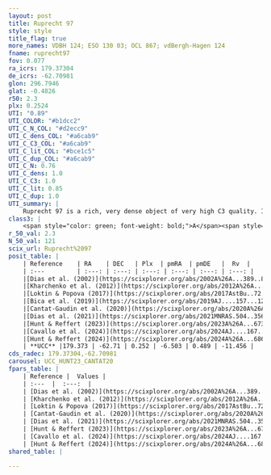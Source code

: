 ```yaml
---
layout: post
title: Ruprecht 97
style: style
title_flag: true
more_names: VDBH 124; ESO 130 03; OCL 867; vdBergh-Hagen 124
fname: ruprecht97
fov: 0.077
ra_icrs: 179.37304
de_icrs: -62.70981
glon: 296.7946
glat: -0.4826
r50: 2.3
plx: 0.2524
UTI: "0.89"
UTI_COLOR: "#b1dcc2"
UTI_C_N_COL: "#d2ecc9"
UTI_C_dens_COL: "#a6cab9"
UTI_C_C3_COL: "#a6cab9"
UTI_C_lit_COL: "#bce1c5"
UTI_C_dup_COL: "#a6cab9"
UTI_C_N: 0.76
UTI_C_dens: 1.0
UTI_C_C3: 1.0
UTI_C_lit: 0.85
UTI_C_dup: 1.0
UTI_summary: |
    Ruprecht 97 is a rich, very dense object of very high C3 quality. It is well-studied in the literature.
class3: |
    <span style="color: green; font-weight: bold;">A</span><span style="color: green; font-weight: bold;">A</span>
r_50_val: 2.3
N_50_val: 121
scix_url: Ruprecht%2097
posit_table: |
    | Reference    | RA    | DEC   | Plx  | pmRA  | pmDE   |  Rv  |
    | :---         | :---: | :---: | :---: | :---: | :---: | :---: |
    |[Dias et al. (2002)](https://scixplorer.org/abs/2002A%26A...389..871D) | 179.367 | -62.717 | -- | -3.89 | -1.11 | -14.9 |
    |[Kharchenko et al. (2012)](https://scixplorer.org/abs/2012A%26A...543A.156K) | 179.347 | -62.71 | -- | -3.89 | -2.47 | -- |
    |[Loktin & Popova (2017)](https://scixplorer.org/abs/2017AstBu..72..257L) | 179.37 | -62.717 | -- | -3.792 | -5.751 | -14.9 |
    |[Bica et al. (2019)](https://scixplorer.org/abs/2019AJ....157...12B) | 179.367 | -62.706 | -- | -- | -- | -- |
    |[Cantat-Gaudin et al. (2020)](https://scixplorer.org/abs/2020A%26A...640A...1C) | 179.369 | -62.708 | 0.199 | -6.486 | 0.435 | -- |
    |[Dias et al. (2021)](https://scixplorer.org/abs/2021MNRAS.504..356D) | 179.369 | -62.708 | 0.197 | -6.49 | 0.434 | -- |
    |[Hunt & Reffert (2023)](https://scixplorer.org/abs/2023A%26A...673A.114H) | 179.366 | -62.71 | 0.259 | -6.511 | 0.526 | 5.362 |
    |[Cavallo et al. (2024)](https://scixplorer.org/abs/2024AJ....167...12C) | 179.372 | -62.704 | 0.259 | -- | -- | -- |
    |[Hunt & Reffert (2024)](https://scixplorer.org/abs/2024A%26A...686A..42H) | 179.366 | -62.71 | 0.259 | -6.511 | 0.526 | 5.362 |
    | **UCC** |179.373 | -62.71 | 0.252 | -6.503 | 0.489 | -11.456 | 
cds_radec: 179.37304,-62.70981
carousel: UCC_HUNT23_CANTAT20
fpars_table: |
    | Reference |  Values |
    | :---  |  :---:  |
    | [Dias et al. (2002)](https://scixplorer.org/abs/2002A%26A...389..871D) | `E(B-V)=0.229, Dist=1357.0, Age=8.343, [Fe/H]=-0.03` |
    | [Kharchenko et al. (2012)](https://scixplorer.org/abs/2012A%26A...543A.156K) | `e_bv=0.208, distance=1537, log_age=8.65, metallicity=-0.59` |
    | [Loktin & Popova (2017)](https://scixplorer.org/abs/2017AstBu..72..257L) | `E(B-V)=0.226, Dmod=10.619, logt=8.357` |
    | [Cantat-Gaudin et al. (2020)](https://scixplorer.org/abs/2020A%26A...640A...1C) | `AVNN=1.4, DMNN=12.95, AgeNN=8.25` |
    | [Dias et al. (2021)](https://scixplorer.org/abs/2021MNRAS.504..356D) | `Av=1.708, Dist=3213, logage=8.232, [Fe/H]=0.011` |
    | [Hunt & Reffert (2023)](https://scixplorer.org/abs/2023A%26A...673A.114H) | `AV50=1.425, diffAV50=0.753, MOD50=12.764, logAge50=8.221` |
    | [Cavallo et al. (2024)](https://scixplorer.org/abs/2024AJ....167...12C) | `AV50=1.89, dMod50=12.51, logAge50=8.31, [Fe/H]50=-0.15` |
    | [Hunt & Reffert (2024)](https://scixplorer.org/abs/2024A%26A...686A..42H) | `MassJ=687.655` |
shared_table: |
    
---
```

